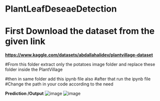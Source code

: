 # PlantLeafDeseaeDetection

# First Download the dataset from the given link
**https://www.kaggle.com/datasets/abdallahalidev/plantvillage-dataset**

#From this folder extract only the potatoes image folder and replace these folder inside the PlantVillage

#then in same folder add this ipynb file also 
#after that run the ipynb file
#Change the path in your code according to the need 

**Prediction /Output**
![image](https://github.com/prabhat210920/PlantLeafDeseaeDetection/assets/80769236/24fa2b11-97dd-42d5-843c-d4170b1fff9d)
![image](https://github.com/prabhat210920/PlantLeafDeseaeDetection/assets/80769236/e8321247-da6f-445e-8e70-002e70a8bf72)



